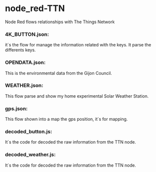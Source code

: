# node_red-TTN
Node Red flows relationships with The Things Network
### 4K_BUTTON.json:
it´s the flow for manage the information related with the keys. It parse the differents keys.
### OPENDATA.json:
This is the environmental data from the Gijon Council.
### WEATHER.json: 
This flow parse and show my home experimental Solar Weather Station.
### gps.json:
This flow shown into a map the gps position, it´s for mapping.
### decoded_button.js:
It´s the code for decoded the raw information from the TTN node.
### decoded_weather.js:
It´s the code for decoded the raw information from the TTN node.
